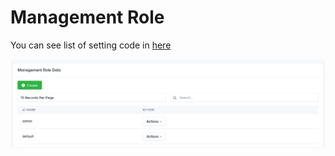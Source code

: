 # Management Role

You can see list of setting code in [here](https://github.com/karuhun-developer/template-laravel-livewire/blob/main/app/Livewire/Cms/Management/Role.php)

![Management Role](../static/management-role.png)
